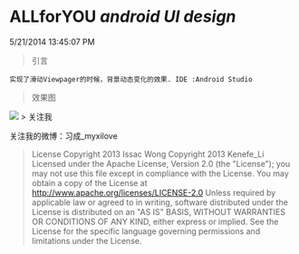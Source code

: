 ALLforYOU _android_ _UI_ _design_
========================
5/21/2014 13:45:07 PM 

> 引言
 
	实现了滑动Viewpager的时候，背景动态变化的效果. IDE :Android Studio



>  效果图


<img src="https://raw.githubusercontent.com/TaurusXi/GuideBackgroundColorAnimation/master/art/sample.gif"/>
> 关注我

 关注我的微博：习成_myxilove

> License
Copyright 2013 Issac Wong
Copyright 2013 Kenefe_Li
Licensed under the Apache License, Version 2.0 (the "License"); you may not use this file except in compliance with the License. You may obtain a copy of the License at
 http://www.apache.org/licenses/LICENSE-2.0
Unless required by applicable law or agreed to in writing, software distributed under the License is distributed on an "AS IS" BASIS, WITHOUT WARRANTIES OR CONDITIONS OF ANY KIND, either express or implied. See the License for the specific language governing permissions and limitations under the License.
